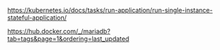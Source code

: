 https://kubernetes.io/docs/tasks/run-application/run-single-instance-stateful-application/

https://hub.docker.com/_/mariadb?tab=tags&page=1&ordering=last_updated
